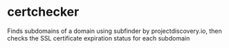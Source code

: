 # certchecker
Finds subdomains of a domain using subfinder by projectdiscovery.io, then checks the SSL certificate expiration status for each subdomain
